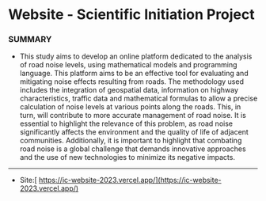 # Website - Scientific Initiation Project 

### SUMMARY
- This study aims to develop an online platform dedicated to the analysis of road noise levels, using mathematical models and programming language. This platform aims to be an effective tool for evaluating and mitigating noise effects resulting from roads. The methodology used includes the integration of geospatial data, information on highway characteristics, traffic data and mathematical formulas to allow a precise calculation of noise levels at various points along the roads. This, in turn, will contribute to more accurate management of road noise. It is essential to highlight the relevance of this problem, as road noise significantly affects the environment and the quality of life of adjacent communities. Additionally, it is important to highlight that combating road noise is a global challenge that demands innovative approaches and the use of new technologies to minimize its negative impacts.
-------------------------------

- Site:[ https://ic-website-2023.vercel.app/](https://ic-website-2023.vercel.app/)
